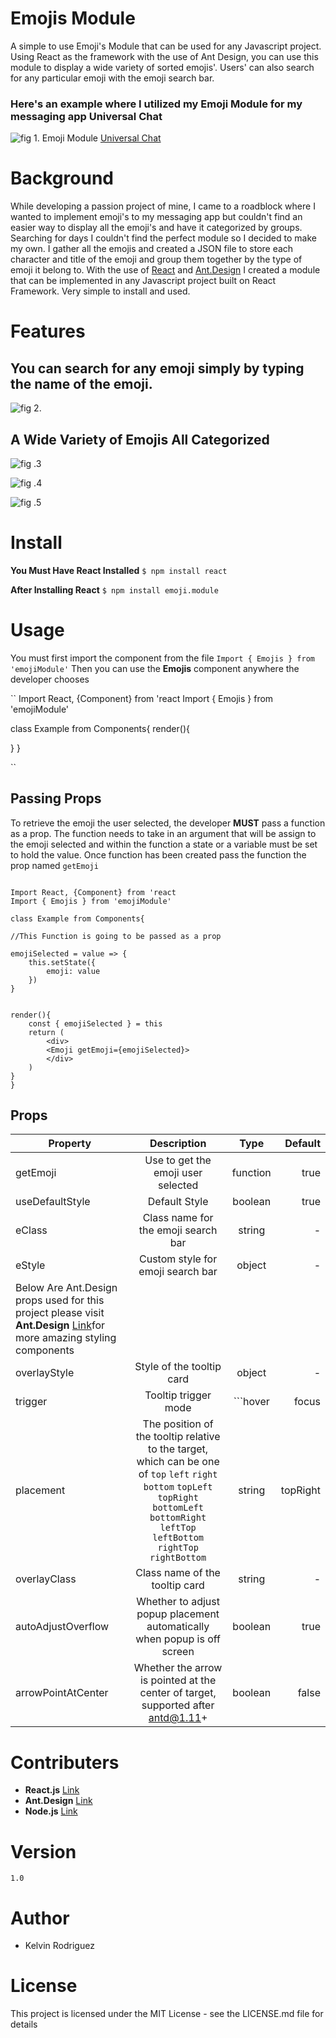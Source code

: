 # Emojis Module
A simple to use Emoji's Module that can be used for any Javascript project. Using React as the framework with the use of Ant Design, you can use this module to display a wide variety of sorted emojis'. Users' can also search for any particular emoji with the emoji search bar.

### Here's an example where I utilized my Emoji Module for my messaging app Universal Chat
![fig 1. Emoji Module](/ReadMeImg/emoji-display.png)
 [Universal Chat](https://uchat-universal.herokuapp.com/) 

# Background
While developing a passion project of mine, I came to a roadblock where I wanted to implement emoji's to my messaging app but couldn't find an easier way to display all the emoji's and have it categorized by groups. Searching for days I couldn't find the perfect module so I decided to make my own. I gather all the emojis and created a JSON file to store each character and title of the emoji and group them together by the type of emoji it belong to. With the use of  [React](https://reactjs.org/) and [Ant.Design](https://ant.design/) I created a module that can be implemented in any Javascript project built on React Framework. Very simple to install and used.


# Features
## You can search for any emoji simply by typing the name of the emoji.
![fig 2.](/ReadMeImg/emoji-search.png)

## A Wide Variety of Emojis All Categorized

![fig .3](/ReadMeImg/smiley_people.png)

![fig .4](/ReadMeImg/animals_nature.png)

![fig .5](/ReadMeImg/food_drinks.png)

# Install

**You Must Have React Installed**
```$ npm install react```

**After Installing React**
```$ npm install emoji.module```

# Usage

You must first import the component from the file
```Import { Emojis } from 'emojiModule'```
Then you can use the **Emojis** component anywhere the developer chooses

``
Import React, {Component} from 'react
Import { Emojis } from 'emojiModule'

class Example from Components{
render(){
    <div>
    <Emojis />
    </div>
}
}

``

## Passing Props
To retrieve the emoji the user selected, the developer **MUST** pass a function as a prop. The function needs to take in an argument that will be assign to the emoji selected and within the function a state or a variable must be set to hold the value. Once function has been created pass the function the prop named 
``getEmoji``

``` 

Import React, {Component} from 'react
Import { Emojis } from 'emojiModule'

class Example from Components{

//This Function is going to be passed as a prop

emojiSelected = value => {
    this.setState({
        emoji: value
    })
}


render(){
    const { emojiSelected } = this
    return (
        <div>
        <Emoji getEmoji={emojiSelected}>
        </div>
    )
} 
}

```

## Props
| Property      | Description   | Type  | Default |
| ------------- |:-------------:|:-----:|--------:|
| getEmoji     | Use to get the emoji user selected| function | true |
| useDefaultStyle     | Default Style      |   boolean | true |
| eClass | Class name for the emoji search bar    | string |-|
|eStyle| Custom style for emoji search bar|object|-|
|Below Are Ant.Design props used for this project please visit **Ant.Design** [Link](https://ant.design/)for more amazing styling components|
|overlayStyle|Style of the tooltip card|object|-|
|trigger|Tooltip trigger mode|```hover | focus | click | contextMenu```| ```click```|
|placement|The position of the tooltip relative to the target, which can be one of `top` `left` `right` `bottom` `topLeft` `topRight` `bottomLeft` `bottomRight` `leftTop` `leftBottom` `rightTop` `rightBottom`|string|topRight|
|overlayClass|Class name of the tooltip card|string|-|
|autoAdjustOverflow|Whether to adjust popup placement automatically when popup is off screen|boolean|true|
|arrowPointAtCenter|Whether the arrow is pointed at the center of target, supported after antd@1.11+|boolean|false|


# Contributers
- **React.js** [Link](https://reactjs.org/) 
- **Ant.Design** [Link](https://ant.design/)
- **Node.js** [Link](https://nodejs.org/en/)

# Version
```1.0```

# Author
- Kelvin Rodriguez

# License
This project is licensed under the MIT License - see the LICENSE.md file for details